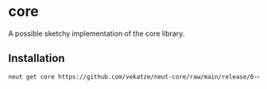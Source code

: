 # core

A possible sketchy implementation of the core library.

## Installation

```sh
neut get core https://github.com/vekatze/neut-core/raw/main/release/0-41.tar.zst
```
